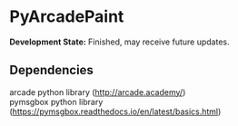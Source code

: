 # PyArcadePaint

**Development State:**
Finished, may receive future updates.

## Dependencies
arcade python library (http://arcade.academy/) <br/>
pymsgbox python library (https://pymsgbox.readthedocs.io/en/latest/basics.html) <br/>
